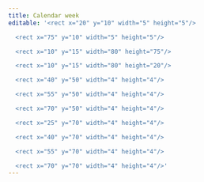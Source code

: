 ```yaml
---
title: Calendar week
editable: '<rect x="20" y="10" width="5" height="5"/>

  <rect x="75" y="10" width="5" height="5"/>

  <rect x="10" y="15" width="80" height="75"/>

  <rect x="10" y="15" width="80" height="20"/>

  <rect x="40" y="50" width="4" height="4"/>

  <rect x="55" y="50" width="4" height="4"/>

  <rect x="70" y="50" width="4" height="4"/>

  <rect x="25" y="70" width="4" height="4"/>

  <rect x="40" y="70" width="4" height="4"/>

  <rect x="55" y="70" width="4" height="4"/>

  <rect x="70" y="70" width="4" height="4"/>'
---
```

